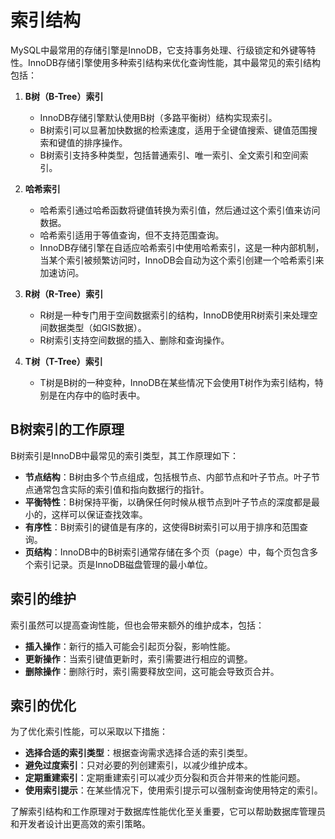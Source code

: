 # 索引结构

MySQL中最常用的存储引擎是InnoDB，它支持事务处理、行级锁定和外键等特性。InnoDB存储引擎使用多种索引结构来优化查询性能，其中最常见的索引结构包括：

1. **B树（B-Tree）索引**
   - InnoDB存储引擎默认使用B树（多路平衡树）结构实现索引。
   - B树索引可以显著加快数据的检索速度，适用于全键值搜索、键值范围搜索和键值的排序操作。
   - B树索引支持多种类型，包括普通索引、唯一索引、全文索引和空间索引。

2. **哈希索引**
   - 哈希索引通过哈希函数将键值转换为索引值，然后通过这个索引值来访问数据。
   - 哈希索引适用于等值查询，但不支持范围查询。
   - InnoDB存储引擎在自适应哈希索引中使用哈希索引，这是一种内部机制，当某个索引被频繁访问时，InnoDB会自动为这个索引创建一个哈希索引来加速访问。

3. **R树（R-Tree）索引**
   - R树是一种专门用于空间数据索引的结构，InnoDB使用R树索引来处理空间数据类型（如GIS数据）。
   - R树索引支持空间数据的插入、删除和查询操作。

4. **T树（T-Tree）索引**
   - T树是B树的一种变种，InnoDB在某些情况下会使用T树作为索引结构，特别是在内存中的临时表中。

## B树索引的工作原理

B树索引是InnoDB中最常见的索引类型，其工作原理如下：

- **节点结构**：B树由多个节点组成，包括根节点、内部节点和叶子节点。叶子节点通常包含实际的索引值和指向数据行的指针。
- **平衡特性**：B树保持平衡，以确保任何时候从根节点到叶子节点的深度都是最小的，这样可以保证查找效率。
- **有序性**：B树索引的键值是有序的，这使得B树索引可以用于排序和范围查询。
- **页结构**：InnoDB中的B树索引通常存储在多个页（page）中，每个页包含多个索引记录。页是InnoDB磁盘管理的最小单位。

## 索引的维护

索引虽然可以提高查询性能，但也会带来额外的维护成本，包括：

- **插入操作**：新行的插入可能会引起页分裂，影响性能。
- **更新操作**：当索引键值更新时，索引需要进行相应的调整。
- **删除操作**：删除行时，索引需要释放空间，这可能会导致页合并。

## 索引的优化

为了优化索引性能，可以采取以下措施：

- **选择合适的索引类型**：根据查询需求选择合适的索引类型。
- **避免过度索引**：只对必要的列创建索引，以减少维护成本。
- **定期重建索引**：定期重建索引可以减少页分裂和页合并带来的性能问题。
- **使用索引提示**：在某些情况下，使用索引提示可以强制查询使用特定的索引。

了解索引结构和工作原理对于数据库性能优化至关重要，它可以帮助数据库管理员和开发者设计出更高效的索引策略。
